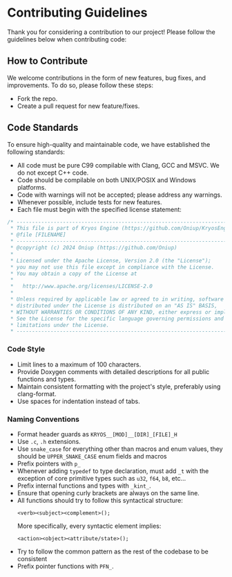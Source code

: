 # Contributing Guidelines

Thank you for considering a contribution to our project! Please follow the guidelines below
when contributing code:

## How to Contribute

We welcome contributions in the form of new features, bug fixes, and improvements. To do so,
please follow these steps:

* Fork the repo.
* Create a pull request for new feature/fixes.

## Code Standards

To ensure high-quality and maintainable code, we have established the following standards:

* All code must be pure C99 compilable with Clang, GCC and MSVC. We do not except C++ code.
* Code should be compilable on both UNIX/POSIX and Windows platforms.
* Code with warnings will not be accepted; please address any warnings.
* Whenever possible, include tests for new features.
* Each file must begin with the specified license statement:

```c
/* ------------------------------------------------------------------------ *
 * This file is part of Kryos Engine (https://github.com/Oniup/KryosEngine) *
 * @file [FILENAME]                                                         *
 * ------------------------------------------------------------------------ *
 * @copyright (c) 2024 Oniup (https://github.com/Oniup)                     *
 *                                                                          *
 * Licensed under the Apache License, Version 2.0 (the "License");          *
 * you may not use this file except in compliance with the License.         *
 * You may obtain a copy of the License at                                  *
 *                                                                          *
 *   http://www.apache.org/licenses/LICENSE-2.0                             *
 *                                                                          *
 * Unless required by applicable law or agreed to in writing, software      *
 * distributed under the License is distributed on an "AS IS" BASIS,        *
 * WITHOUT WARRANTIES OR CONDITIONS OF ANY KIND, either express or implied. *
 * See the License for the specific language governing permissions and      *
 * limitations under the License.                                           *
 * ------------------------------------------------------------------------ */
```

### Code Style

* Limit lines to a maximum of 100 characters.
* Provide Doxygen comments with detailed descriptions for all public functions and types.
* Maintain consistent formatting with the project's style, preferably using clang-format.
* Use spaces for indentation instead of tabs.

### Naming Conventions

* Format header guards as `KRYOS__[MOD]__[DIR]_[FILE]_H`
* Use `.c`, `.h` extensions.
* Use `snake_case` for everything other than macros and enum values, they should be
  `UPPER_SNAKE_CASE`
  enum fields and macros
* Prefix pointers with `p_`
* Whenever adding `typedef` to type declaration, must add `_t` with the exception of core
  primitive types such as `u32`, `f64`, `b8`, etc...
* Prefix internal functions and types with `_kint_`.
* Ensure that opening curly brackets are always on the same line.
* All functions should try to follow this syntactical structure:
    ```
    <verb><subject><complement>();
    ```
  More specifically, every syntactic element implies:
    ```
    <action><object><attribute/state>();
    ```
* Try to follow the common pattern as the rest of the codebase to be consistent
* Prefix pointer functions with `PFN_`.
